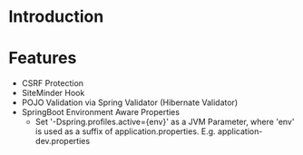 # Introduction

# Features
  - CSRF Protection
  - SiteMinder Hook
  - POJO Validation via Spring Validator (Hibernate Validator)
  - SpringBoot Environment Aware Properties
    - Set '-Dspring.profiles.active={env}' as a JVM Parameter, where 'env' is used as a suffix of
        application.properties.  E.g. application-dev.properties